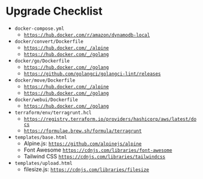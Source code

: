 # Upgrade Checklist

- `docker-compose.yml`
  - [`https://hub.docker.com/r/amazon/dynamodb-local`](https://hub.docker.com/r/amazon/dynamodb-local)
- `docker/convert/Dockerfile`
  - [`https://hub.docker.com/_/alpine`](https://hub.docker.com/_/alpine)
  - [`https://hub.docker.com/_/golang`](https://hub.docker.com/_/golang)
- `docker/go/Dockerfile`
  - [`https://hub.docker.com/_/golang`](https://hub.docker.com/_/golang)
  - [`https://github.com/golangci/golangci-lint/releases`](https://github.com/golangci/golangci-lint/releases)
- `docker/move/Dockerfile`
  - [`https://hub.docker.com/_/alpine`](https://hub.docker.com/_/alpine)
  - [`https://hub.docker.com/_/golang`](https://hub.docker.com/_/golang)
- `docker/webui/Dockerfile`
  - [`https://hub.docker.com/_/golang`](https://hub.docker.com/_/golang)
- `terraform/env/terragrunt.hcl`
  - [`https://registry.terraform.io/providers/hashicorp/aws/latest/docs`](https://registry.terraform.io/providers/hashicorp/aws/latest/docs)
  - [`https://formulae.brew.sh/formula/terragrunt`](https://formulae.brew.sh/formula/terragrunt)
- `templates/base.html`
  - Alpine.js: [`https://github.com/alpinejs/alpine`](https://github.com/alpinejs/alpine)
  - Font Awesome [`https://cdnjs.com/libraries/font-awesome`](https://cdnjs.com/libraries/font-awesome)
  - Tailwind CSS [`https://cdnjs.com/libraries/tailwindcss`](https://cdnjs.com/libraries/tailwindcss)
- `templates/upload.html`
  - filesize.js: [`https://cdnjs.com/libraries/filesize`](https://cdnjs.com/libraries/filesize)
